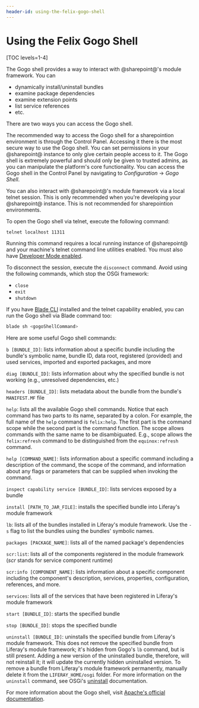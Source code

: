 ```yaml
---
header-id: using-the-felix-gogo-shell
---
```


# Using the Felix Gogo Shell

[TOC levels=1-4]

The Gogo shell provides a way to interact with @sharepoint@'s module framework. You
can

- dynamically install/uninstall bundles
- examine package dependencies
- examine extension points
- list service references
- etc.

There are two ways you can access the Gogo shell.

The recommended way to access the Gogo shell for a sharepointion environment is
through the Control Panel. Accessing it there is the most secure way to use the
Gogo shell. You can set permissions in your @sharepoint@ instance to only give
certain people access to it. The Gogo shell is extremely powerful and should
only be given to trusted admins, as you can manipulate the platform's core
functionality. You can access the Gogo shell in the Control Panel by navigating
to *Configuration* &rarr; *Gogo Shell*.

You can also interact with @sharepoint@'s module framework via a local telnet
session. This is only recommended when you're developing your @sharepoint@
instance. This is not recommended for sharepointion environments. 
 
To open the Gogo shell via telnet, execute the following command: 

```bash
telnet localhost 11311
```

Running this command requires a local running instance of @sharepoint@ and your
machine's telnet command line utilities enabled. You must also have
[Developer Mode enabled](/docs/7-2/frameworks/-/knowledge_base/f/using-developer-mode-with-themes#enabling-developer-mode-manually).

To disconnect the session, execute the `disconnect` command. Avoid using the
following commands, which stop the OSGi framework:

- `close`
- `exit`
- `shutdown`

If you have [Blade CLI](/docs/7-2/reference/-/knowledge_base/r/blade-cli)
installed and the telnet capability enabled, you can run the Gogo shell via
Blade command too:

```bash
blade sh <gogoShellCommand>
```

Here are some useful Gogo shell commands:

`b [BUNDLE_ID]`: lists information about a specific bundle including the
bundle's symbolic name, bundle ID, data root, registered (provided) and used
services, imported and exported packages, and more

`diag [BUNDLE_ID]`: lists information about why the specified bundle is not
working (e.g., unresolved dependencies, etc.)

`headers [BUNDLE_ID]`: lists metadata about the bundle from the bundle's
`MANIFEST.MF` file

`help`: lists all the available Gogo shell commands. Notice that each command
has two parts to its name, separated by a colon. For example, the full name of
the `help` command is `felix:help`. The first part is the command scope while
the second part is the command function. The scope allows commands with the same
name to be disambiguated. E.g., scope allows the `felix:refresh` command to be
distinguished from the `equinox:refresh` command.

`help [COMMAND_NAME]`: lists information about a specific command including a
description of the command, the scope of the command, and information about any
flags or parameters that can be supplied when invoking the command.

`inspect capability service [BUNDLE_ID]`: lists services exposed by a bundle

`install [PATH_TO_JAR_FILE]`: installs the specified bundle into Liferay's
module framework

`lb`: lists all of the bundles installed in Liferay's module framework. Use
the `-s` flag to list the bundles using the bundles' symbolic names.

`packages [PACKAGE_NAME]`: lists all of the named package's dependencies 

`scr:list`: lists all of the components registered in the module framework
(*scr* stands for service component runtime)

`scr:info [COMPONENT_NAME]`: lists information about a specific component
including the component's description, services, properties, configuration,
references, and more.

`services`: lists all of the services that have been registered in Liferay's
module framework

`start [BUNDLE_ID]`: starts the specified bundle

`stop [BUNDLE_ID]`: stops the specified bundle

`uninstall [BUNDLE_ID]`: uninstalls the specified bundle from Liferay's module
framework. This does not remove the specified bundle from Liferay's module
framework; it's hidden from Gogo's `lb` command, but is still present. Adding
a new version of the uninstalled bundle, therefore, will not reinstall it; it
will update the currently hidden uninstalled version. To remove a
bundle from Liferay's module framework permanently, manually delete it from the
`LIFERAY_HOME/osgi` folder. For more information on the `uninstall` command, see
OSGi's
[uninstall](https://osgi.org/javadoc/r6/core/org/osgi/framework/Bundle.html#uninstall\(\))
documentation.

For more information about the Gogo shell, visit
[Apache's official documentation](http://felix.apache.org/documentation/subprojects/apache-felix-gogo.html).
